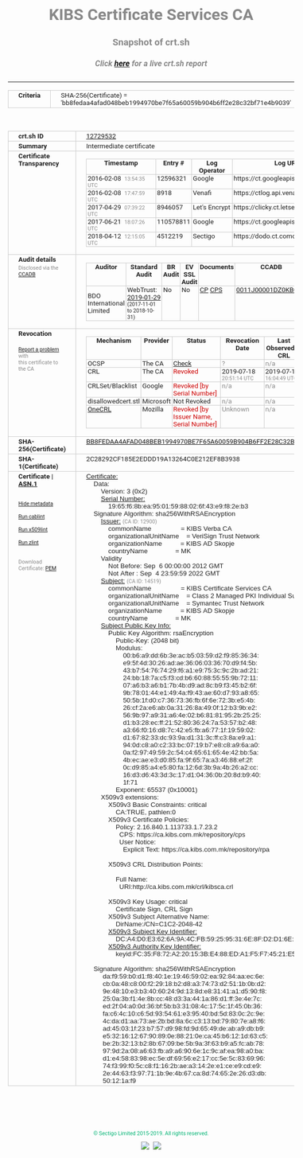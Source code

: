 # KIBS Certificate Services CA
### Snapshot of crt.sh
##### Click [here](https://crt.sh/?q=BB8FEDAA4AFAD048BEB1994970BE7F65A60059B904B6FF2E28C32BF71E4B9039) for a live crt.sh report

---
<!DOCTYPE HTML PUBLIC "-//W3C//DTD HTML 4.0 Transitional//EN">
<HTML>
<HEAD>
  <META http-equiv="Content-Type" content="text/html; charset=UTF-8">
  <TITLE>crt.sh | bb8fedaa4afad048beb1994970be7f65a60059b904b6ff2e28c32bf71e4b9039</TITLE>
  <META name="description" content="Free CT Log Certificate Search Tool from Sectigo (formerly Comodo CA)">
  <META name="keywords" content="crt.sh, CT, Certificate Transparency, Certificate Search, SSL Certificate, Sectigo, Comodo CA">
  <LINK href="//fonts.googleapis.com/css?family=Roboto+Mono|Roboto:400,400i,700,700i" rel="stylesheet">
  <STYLE type="text/css">
    a {
      white-space: nowrap;
    }
    body {
      color: #888888;
      font: 12pt Roboto, sans-serif;
      padding-top: 10px;
      text-align: center
    }
    form {
      margin: 0px
    }
    span {
      border-radius: 10px
    }
    span.heading {
      color: #888888;
      font: 12pt Roboto, sans-serif
    }
    span.title {
      background-color: #00B373;
      color: #FFFFFF;
      font: bold 18pt Roboto, sans-serif;
      padding: 0px 5px
    }
    span.text {
      color: #888888;
      font: 10pt Roboto, sans-serif
    }
    span.whiteongrey {
      background-color: #D9D9D6;
      color: #FFFFFF;
      font: bold 18pt Roboto, sans-serif;
      padding: 0px 5px
    }
    table {
      border-collapse: collapse;
      color: #222222;
      font: 10pt Roboto, sans-serif;
      margin-left: auto;
      margin-right: auto
    }
    table.options {
      border: none;
      margin-left: 10px
    }
    td, th {
      border: 1px solid #CCCCCC;
      padding: 0px 2px;
      text-align: left;
      vertical-align: top
    }
    td.outer, th.outer {
      border: 1px solid #CCCCCC;
      padding: 2px 20px;
      text-align: left
    }
    th.heading {
      color: #888888;
      font: bold italic 12pt Roboto, sans-serif;
      padding: 20px 0px 0px;
      text-align: center
    }
    th.options, td.options {
      border: none;
      vertical-align: middle
    }
    td.text {
      font: 10pt "Roboto Mono", sans-serif;
      padding: 2px 20px
    }
    td.heading {
      border: none;
      color: #888888;
      font: 12pt Roboto, sans-serif;
      padding-top: 20px;
      text-align: center
    }
    table.lint td, th {
      text-align: center
    }
    .button {
      background-color: #00B373;
      border-radius: 10px;
      color: #FFFFFF;
      font: bold 13pt Roboto, sans-serif
    }
    .copyright {
      font: 8pt Roboto, sans-serif;
      color: #00B373
    }
    .input {
      border: 1px solid #888888;
      font-weight: bold;
      text-align: center
    }
    .small {
      font: 8pt Roboto, sans-serif;
      color: #888888
    }
    .error {
      background-color: #FFDFDF;
      color: #CC0000;
      font-weight: bold
    }
    .fatal {
      background-color: #0000AA;
      color: #FFFFFF;
      font-weight: bold
    }
    .notice {
      background-color: #FFFFDF;
      color: #606000
    }
    .warning {
      background-color: #FFEFDF;
      color: #DF6000
    }
  </STYLE>
</HEAD>
<BODY>

<TABLE>
  <TR>
    <TH class="outer">Criteria</TH>
    <TD class="outer">SHA-256(Certificate) = 'bb8fedaa4afad048beb1994970be7f65a60059b904b6ff2e28c32bf71e4b9039'</TD>
  </TR>
</TABLE>
<BR>
<TABLE>
  <TR>
    <TH class="outer">crt.sh ID</TH>
    <TD class="outer"><A href="?id=12729532">12729532</A></TD>
  </TR>
  <TR>
    <TH class="outer">Summary</TH>
    <TD class="outer">Intermediate certificate</TD>
  </TR>
  <TR>
    <TH class="outer">Certificate<BR>Transparency</TH>
    <TD class="outer">
<TABLE class="options" style="margin-left:0px">
  <TR>
    <TH>Timestamp</TH>
    <TH>Entry #</TH>
    <TH>Log Operator</TH>
    <TH>Log URL</TH>
  </TR>
  <TR>
    <TD>2016-02-08&nbsp; <FONT class="small">13:54:35 UTC</FONT></TD>
    <TD>12596321</TD>
    <TD>Google</TD>
    <TD>https://ct.googleapis.com/pilot</TD>
  </TR>
  <TR>
    <TD>2016-02-08&nbsp; <FONT class="small">17:47:59 UTC</FONT></TD>
    <TD>8918</TD>
    <TD>Venafi</TD>
    <TD>https://ctlog.api.venafi.com</TD>
  </TR>
  <TR>
    <TD>2017-04-29&nbsp; <FONT class="small">07:39:22 UTC</FONT></TD>
    <TD>8946057</TD>
    <TD>Let's Encrypt</TD>
    <TD>https://clicky.ct.letsencrypt.org</TD>
  </TR>
  <TR>
    <TD>2017-06-21&nbsp; <FONT class="small">18:07:26 UTC</FONT></TD>
    <TD>110578811</TD>
    <TD>Google</TD>
    <TD>https://ct.googleapis.com/rocketeer</TD>
  </TR>
  <TR>
    <TD>2018-04-12&nbsp; <FONT class="small">12:15:05 UTC</FONT></TD>
    <TD>4512219</TD>
    <TD>Sectigo</TD>
    <TD>https://dodo.ct.comodo.com</TD>
  </TR>
</TABLE>
    </TD>
  </TR>
  <TR>
    <TH class="outer">Audit details<BR>
      <DIV class="small" style="padding-top:3px">Disclosed via the
        <A href="//ccadb-public.secure.force.com/mozilla/PublicAllIntermediateCerts" target="_blank">CCADB</A></DIV>
    </TH>
    <TD class="outer">
<TABLE class="options" style="margin-left:0px">
  <TR>
    <TH>Auditor</TH>
    <TH>Standard Audit</TH>
    <TH>BR Audit</TH>
    <TH>EV SSL Audit</TH>
    <TH>Documents</TH>
    <TH>CCADB</TH>
    <TH>Root Owner / Certificate</TH>
  </TR>
  <TR>
    <TD style="vertical-align:middle">BDO International Limited</TD>
    <TD>WebTrust:
      <A href="https://www.cpacanada.ca/generichandlers/CPACHandler.ashx?attachmentid=224491" target="_blank">2019-01-29</A>
      <BR><FONT style="font-size:8pt">(2017-11-01 to 2018-10-31)</FONT></TD>
    <TD>No    <TD>No    <TD>
      <A href="https://www.websecurity.symantec.com/content/dam/websitesecurity/digitalassets/desktop/pdfs/repository/STN_CP.pdf" target="blank">CP</A>
      <A href="https://www.websecurity.symantec.com/content/dam/websitesecurity/digitalassets/desktop/pdfs/repository/STN%20CPS%20v3.10.pdf" target="blank">CPS</A>
    </TD>
    <TD><A href="//ccadb.force.com/0011J00001DZ0KBQA1" target="_blank">0011J00001DZ0KBQA1</A></TD>
    <TD><A href="/?id=68409">DigiCert</A></TD>
  </TR>
</TABLE>
    </TD>
  </TR>
  <TR>
    <TH class="outer">Revocation<BR><BR>
      <DIV class="small" style="padding-top:3px"><A href="?id=12729532&opt=problemreporting">Report a problem</A> with<BR>this certificate to the CA</DIV></TH>
    <TD class="outer">
      <TABLE class="options" style="margin-left:0px">
        <TR>
          <TH>Mechanism</TH>
          <TH>Provider</TH>
          <TH>Status</TH>
          <TH>Revocation Date</TH>
          <TH>Last Observed in CRL</TH>
          <TH>Last Checked <SPAN style="color:#CC0000;vertical-align:middle;font-size:70%;font-weight:normal">(Error)</SPAN></TH>
        </TR>
        <TR>
          <TD>OCSP</TD>
          <TD>The CA</TD>
          <TD><A href="?id=12729532&opt=ocsp">Check</A></TD>
          <TD><SPAN style="color:#888888">?</SPAN></TD>
          <TD><SPAN style="color:#888888">n/a</SPAN></TD>
          <TD><SPAN style="color:#888888">?</SPAN></TD>
        </TR>
        <TR>
          <TD>CRL</TD>
          <TD>The CA</TD>
          <TD><SPAN style="color:#CC0000">Revoked</SPAN></TD><TD>2019-07-18&nbsp; <FONT class="small">20:51:14 UTC</FONT></TD><TD>2019-07-19&nbsp; <FONT class="small">16:04:49 UTC</FONT></TD><TD>2019-12-04&nbsp; <FONT class="small">16:44:55 UTC</FONT></TD>
        </TR>
        <TR>
          <TD>CRLSet/Blacklist</TD>
          <TD>Google</TD>
          <TD><SPAN style="color:#CC0000">Revoked [by Serial Number]</SPAN></TD>
          <TD><SPAN style="color:#888888">n/a</SPAN></TD>
          <TD><SPAN style="color:#888888">n/a</SPAN></TD>
          <TD><SPAN style="color:#888888">n/a</SPAN></TD>
        </TR>
        <TR>
          <TD>disallowedcert.stl</TD>
          <TD>Microsoft</TD>
          <TD>Not Revoked</TD>
          <TD><SPAN style="color:#888888">n/a</SPAN></TD>
          <TD><SPAN style="color:#888888">n/a</SPAN></TD>
          <TD><SPAN style="color:#888888">n/a</SPAN></TD>
        </TR>
        <TR>
          <TD><A href="/mozilla-onecrl" target="_blank">OneCRL</A></TD>
          <TD>Mozilla</TD>
          <TD><SPAN style="color:#CC0000">Revoked [by Issuer Name, Serial Number]</SPAN></TD><TD><SPAN style="color:#888888">Unknown</SPAN></TD>
          <TD><SPAN style="color:#888888">n/a</SPAN></TD>
          <TD><SPAN style="color:#888888">n/a</SPAN></TD>
        </TR>
      </TABLE>
    </TD>
  </TR>
  <TR>
    <TH class="outer">SHA-256(Certificate)</TH>
    <TD class="outer"><A href="//censys.io/certificates/bb8fedaa4afad048beb1994970be7f65a60059b904b6ff2e28c32bf71e4b9039">BB8FEDAA4AFAD048BEB1994970BE7F65A60059B904B6FF2E28C32BF71E4B9039</A></TD>
  </TR>
  <TR>
    <TH class="outer">SHA-1(Certificate)</TH>
    <TD class="outer">2C28292CF185E2EDDD19A13264C0E212EF8B3938</TD>
  </TR>
  <TR>
    <TH class="outer">Certificate | <A href="?asn1=12729532">ASN.1</A>
      <SPAN class="small"><BR>
      <BR><BR><A href="?id=12729532&opt=nometadata">Hide metadata</A>
      <BR><BR><A href="?id=12729532&opt=cablint">Run cablint</A>
      <BR><BR><A href="?id=12729532&opt=x509lint">Run x509lint</A>
      <BR><BR><A href="?id=12729532&opt=zlint">Run zlint</A>
      <BR><BR><BR>Download Certificate: <A href="?d=12729532">PEM</A>
      </SPAN>
    </TH>
    <TD class="text"><A href="?d=12729532">Certificate:</A><BR>&nbsp;&nbsp;&nbsp;&nbsp;Data:<BR>&nbsp;&nbsp;&nbsp;&nbsp;&nbsp;&nbsp;&nbsp;&nbsp;Version:&nbsp;3&nbsp;(0x2)<BR>&nbsp;&nbsp;&nbsp;&nbsp;&nbsp;&nbsp;&nbsp;&nbsp;<A href="?serial=1965f68bea95015988026f43e9f82eb3">Serial&nbsp;Number:</A><BR>&nbsp;&nbsp;&nbsp;&nbsp;&nbsp;&nbsp;&nbsp;&nbsp;&nbsp;&nbsp;&nbsp;&nbsp;19:65:f6:8b:ea:95:01:59:88:02:6f:43:e9:f8:2e:b3<BR>&nbsp;&nbsp;&nbsp;&nbsp;Signature&nbsp;Algorithm:&nbsp;sha256WithRSAEncryption<BR>&nbsp;&nbsp;&nbsp;&nbsp;&nbsp;&nbsp;&nbsp;&nbsp;<A href="?caid=12900">Issuer:</A> <SPAN class="small">(CA ID: 12900)</SPAN><BR>&nbsp;&nbsp;&nbsp;&nbsp;&nbsp;&nbsp;&nbsp;&nbsp;&nbsp;&nbsp;&nbsp;&nbsp;commonName&nbsp;&nbsp;&nbsp;&nbsp;&nbsp;&nbsp;&nbsp;&nbsp;&nbsp;&nbsp;&nbsp;&nbsp;&nbsp;&nbsp;&nbsp;&nbsp;=&nbsp;KIBS&nbsp;Verba&nbsp;CA<BR>&nbsp;&nbsp;&nbsp;&nbsp;&nbsp;&nbsp;&nbsp;&nbsp;&nbsp;&nbsp;&nbsp;&nbsp;organizationalUnitName&nbsp;&nbsp;&nbsp;&nbsp;=&nbsp;VeriSign&nbsp;Trust&nbsp;Network<BR>&nbsp;&nbsp;&nbsp;&nbsp;&nbsp;&nbsp;&nbsp;&nbsp;&nbsp;&nbsp;&nbsp;&nbsp;organizationName&nbsp;&nbsp;&nbsp;&nbsp;&nbsp;&nbsp;&nbsp;&nbsp;&nbsp;&nbsp;=&nbsp;KIBS&nbsp;AD&nbsp;Skopje<BR>&nbsp;&nbsp;&nbsp;&nbsp;&nbsp;&nbsp;&nbsp;&nbsp;&nbsp;&nbsp;&nbsp;&nbsp;countryName&nbsp;&nbsp;&nbsp;&nbsp;&nbsp;&nbsp;&nbsp;&nbsp;&nbsp;&nbsp;&nbsp;&nbsp;&nbsp;&nbsp;&nbsp;=&nbsp;MK<BR>&nbsp;&nbsp;&nbsp;&nbsp;&nbsp;&nbsp;&nbsp;&nbsp;Validity<BR>&nbsp;&nbsp;&nbsp;&nbsp;&nbsp;&nbsp;&nbsp;&nbsp;&nbsp;&nbsp;&nbsp;&nbsp;Not&nbsp;Before:&nbsp;Sep&nbsp;&nbsp;6&nbsp;00:00:00&nbsp;2012&nbsp;GMT<BR>&nbsp;&nbsp;&nbsp;&nbsp;&nbsp;&nbsp;&nbsp;&nbsp;&nbsp;&nbsp;&nbsp;&nbsp;Not&nbsp;After&nbsp;:&nbsp;Sep&nbsp;&nbsp;4&nbsp;23:59:59&nbsp;2022&nbsp;GMT<BR>&nbsp;&nbsp;&nbsp;&nbsp;&nbsp;&nbsp;&nbsp;&nbsp;<A href="?caid=14519">Subject:</A> <SPAN class="small">(CA ID: 14519)</SPAN><BR>&nbsp;&nbsp;&nbsp;&nbsp;&nbsp;&nbsp;&nbsp;&nbsp;&nbsp;&nbsp;&nbsp;&nbsp;commonName&nbsp;&nbsp;&nbsp;&nbsp;&nbsp;&nbsp;&nbsp;&nbsp;&nbsp;&nbsp;&nbsp;&nbsp;&nbsp;&nbsp;&nbsp;&nbsp;=&nbsp;KIBS&nbsp;Certificate&nbsp;Services&nbsp;CA<BR>&nbsp;&nbsp;&nbsp;&nbsp;&nbsp;&nbsp;&nbsp;&nbsp;&nbsp;&nbsp;&nbsp;&nbsp;organizationalUnitName&nbsp;&nbsp;&nbsp;&nbsp;=&nbsp;Class&nbsp;2&nbsp;Managed&nbsp;PKI&nbsp;Individual&nbsp;Subscriber&nbsp;CA<BR>&nbsp;&nbsp;&nbsp;&nbsp;&nbsp;&nbsp;&nbsp;&nbsp;&nbsp;&nbsp;&nbsp;&nbsp;organizationalUnitName&nbsp;&nbsp;&nbsp;&nbsp;=&nbsp;Symantec&nbsp;Trust&nbsp;Network<BR>&nbsp;&nbsp;&nbsp;&nbsp;&nbsp;&nbsp;&nbsp;&nbsp;&nbsp;&nbsp;&nbsp;&nbsp;organizationName&nbsp;&nbsp;&nbsp;&nbsp;&nbsp;&nbsp;&nbsp;&nbsp;&nbsp;&nbsp;=&nbsp;KIBS&nbsp;AD&nbsp;Skopje<BR>&nbsp;&nbsp;&nbsp;&nbsp;&nbsp;&nbsp;&nbsp;&nbsp;&nbsp;&nbsp;&nbsp;&nbsp;countryName&nbsp;&nbsp;&nbsp;&nbsp;&nbsp;&nbsp;&nbsp;&nbsp;&nbsp;&nbsp;&nbsp;&nbsp;&nbsp;&nbsp;&nbsp;=&nbsp;MK<BR>&nbsp;&nbsp;&nbsp;&nbsp;&nbsp;&nbsp;&nbsp;&nbsp;<A href="?spkisha256=bf796cf24b2622843611b5d8e89538f67d50043f54d2861b0e6f0577362a57fe">Subject&nbsp;Public&nbsp;Key&nbsp;Info:</A><BR>&nbsp;&nbsp;&nbsp;&nbsp;&nbsp;&nbsp;&nbsp;&nbsp;&nbsp;&nbsp;&nbsp;&nbsp;Public&nbsp;Key&nbsp;Algorithm:&nbsp;rsaEncryption<BR>&nbsp;&nbsp;&nbsp;&nbsp;&nbsp;&nbsp;&nbsp;&nbsp;&nbsp;&nbsp;&nbsp;&nbsp;&nbsp;&nbsp;&nbsp;&nbsp;Public-Key:&nbsp;(2048&nbsp;bit)<BR>&nbsp;&nbsp;&nbsp;&nbsp;&nbsp;&nbsp;&nbsp;&nbsp;&nbsp;&nbsp;&nbsp;&nbsp;&nbsp;&nbsp;&nbsp;&nbsp;Modulus:<BR>&nbsp;&nbsp;&nbsp;&nbsp;&nbsp;&nbsp;&nbsp;&nbsp;&nbsp;&nbsp;&nbsp;&nbsp;&nbsp;&nbsp;&nbsp;&nbsp;&nbsp;&nbsp;&nbsp;&nbsp;00:b6:a9:dd:6b:3e:ac:b5:03:59:d2:f9:85:36:34:<BR>&nbsp;&nbsp;&nbsp;&nbsp;&nbsp;&nbsp;&nbsp;&nbsp;&nbsp;&nbsp;&nbsp;&nbsp;&nbsp;&nbsp;&nbsp;&nbsp;&nbsp;&nbsp;&nbsp;&nbsp;e9:5f:4d:30:26:ad:ae:36:06:03:36:70:d9:f4:5b:<BR>&nbsp;&nbsp;&nbsp;&nbsp;&nbsp;&nbsp;&nbsp;&nbsp;&nbsp;&nbsp;&nbsp;&nbsp;&nbsp;&nbsp;&nbsp;&nbsp;&nbsp;&nbsp;&nbsp;&nbsp;43:b7:54:76:74:29:f6:a1:e9:75:3c:9c:2b:ad:21:<BR>&nbsp;&nbsp;&nbsp;&nbsp;&nbsp;&nbsp;&nbsp;&nbsp;&nbsp;&nbsp;&nbsp;&nbsp;&nbsp;&nbsp;&nbsp;&nbsp;&nbsp;&nbsp;&nbsp;&nbsp;24:bb:18:7a:c5:f3:cd:b6:60:88:55:55:9b:72:11:<BR>&nbsp;&nbsp;&nbsp;&nbsp;&nbsp;&nbsp;&nbsp;&nbsp;&nbsp;&nbsp;&nbsp;&nbsp;&nbsp;&nbsp;&nbsp;&nbsp;&nbsp;&nbsp;&nbsp;&nbsp;07:a6:b3:a6:b1:7b:4b:d9:ad:8c:b9:f3:45:b2:6f:<BR>&nbsp;&nbsp;&nbsp;&nbsp;&nbsp;&nbsp;&nbsp;&nbsp;&nbsp;&nbsp;&nbsp;&nbsp;&nbsp;&nbsp;&nbsp;&nbsp;&nbsp;&nbsp;&nbsp;&nbsp;9b:78:01:44:e1:49:4a:f9:43:ae:60:d7:93:a8:65:<BR>&nbsp;&nbsp;&nbsp;&nbsp;&nbsp;&nbsp;&nbsp;&nbsp;&nbsp;&nbsp;&nbsp;&nbsp;&nbsp;&nbsp;&nbsp;&nbsp;&nbsp;&nbsp;&nbsp;&nbsp;50:5b:1f:d0:c7:36:73:36:fb:6f:6e:72:3b:e5:4b:<BR>&nbsp;&nbsp;&nbsp;&nbsp;&nbsp;&nbsp;&nbsp;&nbsp;&nbsp;&nbsp;&nbsp;&nbsp;&nbsp;&nbsp;&nbsp;&nbsp;&nbsp;&nbsp;&nbsp;&nbsp;26:cf:2a:e6:ab:0a:31:26:8a:49:0f:12:b3:9b:e2:<BR>&nbsp;&nbsp;&nbsp;&nbsp;&nbsp;&nbsp;&nbsp;&nbsp;&nbsp;&nbsp;&nbsp;&nbsp;&nbsp;&nbsp;&nbsp;&nbsp;&nbsp;&nbsp;&nbsp;&nbsp;56:9b:97:a9:31:a6:4e:02:b6:81:81:95:2b:25:25:<BR>&nbsp;&nbsp;&nbsp;&nbsp;&nbsp;&nbsp;&nbsp;&nbsp;&nbsp;&nbsp;&nbsp;&nbsp;&nbsp;&nbsp;&nbsp;&nbsp;&nbsp;&nbsp;&nbsp;&nbsp;d1:b3:28:ec:ff:21:52:80:36:24:7a:53:57:b2:48:<BR>&nbsp;&nbsp;&nbsp;&nbsp;&nbsp;&nbsp;&nbsp;&nbsp;&nbsp;&nbsp;&nbsp;&nbsp;&nbsp;&nbsp;&nbsp;&nbsp;&nbsp;&nbsp;&nbsp;&nbsp;a3:66:f0:16:d8:7c:42:e5:fb:a6:77:1f:19:59:02:<BR>&nbsp;&nbsp;&nbsp;&nbsp;&nbsp;&nbsp;&nbsp;&nbsp;&nbsp;&nbsp;&nbsp;&nbsp;&nbsp;&nbsp;&nbsp;&nbsp;&nbsp;&nbsp;&nbsp;&nbsp;d1:67:82:33:dc:93:9a:d1:31:3c:ff:c3:8a:e9:a1:<BR>&nbsp;&nbsp;&nbsp;&nbsp;&nbsp;&nbsp;&nbsp;&nbsp;&nbsp;&nbsp;&nbsp;&nbsp;&nbsp;&nbsp;&nbsp;&nbsp;&nbsp;&nbsp;&nbsp;&nbsp;94:0d:c8:a0:c2:33:bc:07:19:b7:e8:c8:a9:6a:a0:<BR>&nbsp;&nbsp;&nbsp;&nbsp;&nbsp;&nbsp;&nbsp;&nbsp;&nbsp;&nbsp;&nbsp;&nbsp;&nbsp;&nbsp;&nbsp;&nbsp;&nbsp;&nbsp;&nbsp;&nbsp;0a:f2:97:49:59:2c:54:c4:65:61:65:4e:42:bb:5a:<BR>&nbsp;&nbsp;&nbsp;&nbsp;&nbsp;&nbsp;&nbsp;&nbsp;&nbsp;&nbsp;&nbsp;&nbsp;&nbsp;&nbsp;&nbsp;&nbsp;&nbsp;&nbsp;&nbsp;&nbsp;4b:ec:ae:e3:d0:85:fa:9f:65:7a:a3:46:88:ef:2f:<BR>&nbsp;&nbsp;&nbsp;&nbsp;&nbsp;&nbsp;&nbsp;&nbsp;&nbsp;&nbsp;&nbsp;&nbsp;&nbsp;&nbsp;&nbsp;&nbsp;&nbsp;&nbsp;&nbsp;&nbsp;0c:d9:85:a4:e5:80:fa:12:6d:3b:9a:4b:26:a2:cc:<BR>&nbsp;&nbsp;&nbsp;&nbsp;&nbsp;&nbsp;&nbsp;&nbsp;&nbsp;&nbsp;&nbsp;&nbsp;&nbsp;&nbsp;&nbsp;&nbsp;&nbsp;&nbsp;&nbsp;&nbsp;16:d3:d6:43:3d:3c:17:d1:04:36:0b:20:8d:b9:40:<BR>&nbsp;&nbsp;&nbsp;&nbsp;&nbsp;&nbsp;&nbsp;&nbsp;&nbsp;&nbsp;&nbsp;&nbsp;&nbsp;&nbsp;&nbsp;&nbsp;&nbsp;&nbsp;&nbsp;&nbsp;1f:71<BR>&nbsp;&nbsp;&nbsp;&nbsp;&nbsp;&nbsp;&nbsp;&nbsp;&nbsp;&nbsp;&nbsp;&nbsp;&nbsp;&nbsp;&nbsp;&nbsp;Exponent:&nbsp;65537&nbsp;(0x10001)<BR>&nbsp;&nbsp;&nbsp;&nbsp;&nbsp;&nbsp;&nbsp;&nbsp;X509v3&nbsp;extensions:<BR>&nbsp;&nbsp;&nbsp;&nbsp;&nbsp;&nbsp;&nbsp;&nbsp;&nbsp;&nbsp;&nbsp;&nbsp;X509v3&nbsp;Basic&nbsp;Constraints:&nbsp;critical<BR>&nbsp;&nbsp;&nbsp;&nbsp;&nbsp;&nbsp;&nbsp;&nbsp;&nbsp;&nbsp;&nbsp;&nbsp;&nbsp;&nbsp;&nbsp;&nbsp;CA:TRUE,&nbsp;pathlen:0<BR>&nbsp;&nbsp;&nbsp;&nbsp;&nbsp;&nbsp;&nbsp;&nbsp;&nbsp;&nbsp;&nbsp;&nbsp;X509v3&nbsp;Certificate&nbsp;Policies:&nbsp;<BR>&nbsp;&nbsp;&nbsp;&nbsp;&nbsp;&nbsp;&nbsp;&nbsp;&nbsp;&nbsp;&nbsp;&nbsp;&nbsp;&nbsp;&nbsp;&nbsp;Policy:&nbsp;2.16.840.1.113733.1.7.23.2<BR>&nbsp;&nbsp;&nbsp;&nbsp;&nbsp;&nbsp;&nbsp;&nbsp;&nbsp;&nbsp;&nbsp;&nbsp;&nbsp;&nbsp;&nbsp;&nbsp;&nbsp;&nbsp;CPS:&nbsp;https://ca.kibs.com.mk/repository/cps<BR>&nbsp;&nbsp;&nbsp;&nbsp;&nbsp;&nbsp;&nbsp;&nbsp;&nbsp;&nbsp;&nbsp;&nbsp;&nbsp;&nbsp;&nbsp;&nbsp;&nbsp;&nbsp;User&nbsp;Notice:<BR>&nbsp;&nbsp;&nbsp;&nbsp;&nbsp;&nbsp;&nbsp;&nbsp;&nbsp;&nbsp;&nbsp;&nbsp;&nbsp;&nbsp;&nbsp;&nbsp;&nbsp;&nbsp;&nbsp;&nbsp;Explicit&nbsp;Text:&nbsp;https://ca.kibs.com.mk/repository/rpa<BR><BR>&nbsp;&nbsp;&nbsp;&nbsp;&nbsp;&nbsp;&nbsp;&nbsp;&nbsp;&nbsp;&nbsp;&nbsp;X509v3&nbsp;CRL&nbsp;Distribution&nbsp;Points:&nbsp;<BR><BR>&nbsp;&nbsp;&nbsp;&nbsp;&nbsp;&nbsp;&nbsp;&nbsp;&nbsp;&nbsp;&nbsp;&nbsp;&nbsp;&nbsp;&nbsp;&nbsp;Full&nbsp;Name:<BR>&nbsp;&nbsp;&nbsp;&nbsp;&nbsp;&nbsp;&nbsp;&nbsp;&nbsp;&nbsp;&nbsp;&nbsp;&nbsp;&nbsp;&nbsp;&nbsp;&nbsp;&nbsp;URI:http://ca.kibs.com.mk/crl/kibsca.crl<BR><BR>&nbsp;&nbsp;&nbsp;&nbsp;&nbsp;&nbsp;&nbsp;&nbsp;&nbsp;&nbsp;&nbsp;&nbsp;X509v3&nbsp;Key&nbsp;Usage:&nbsp;critical<BR>&nbsp;&nbsp;&nbsp;&nbsp;&nbsp;&nbsp;&nbsp;&nbsp;&nbsp;&nbsp;&nbsp;&nbsp;&nbsp;&nbsp;&nbsp;&nbsp;Certificate&nbsp;Sign,&nbsp;CRL&nbsp;Sign<BR>&nbsp;&nbsp;&nbsp;&nbsp;&nbsp;&nbsp;&nbsp;&nbsp;&nbsp;&nbsp;&nbsp;&nbsp;X509v3&nbsp;Subject&nbsp;Alternative&nbsp;Name:&nbsp;<BR>&nbsp;&nbsp;&nbsp;&nbsp;&nbsp;&nbsp;&nbsp;&nbsp;&nbsp;&nbsp;&nbsp;&nbsp;&nbsp;&nbsp;&nbsp;&nbsp;DirName:/CN=C1C2-2048-42<BR>&nbsp;&nbsp;&nbsp;&nbsp;&nbsp;&nbsp;&nbsp;&nbsp;&nbsp;&nbsp;&nbsp;&nbsp;<A href="?ski=dca4d0e3626a9a4cfb592595316e8fd2d16e10db">X509v3&nbsp;Subject&nbsp;Key&nbsp;Identifier:</A><BR>&nbsp;&nbsp;&nbsp;&nbsp;&nbsp;&nbsp;&nbsp;&nbsp;&nbsp;&nbsp;&nbsp;&nbsp;&nbsp;&nbsp;&nbsp;&nbsp;DC:A4:D0:E3:62:6A:9A:4C:FB:59:25:95:31:6E:8F:D2:D1:6E:10:DB<BR>&nbsp;&nbsp;&nbsp;&nbsp;&nbsp;&nbsp;&nbsp;&nbsp;&nbsp;&nbsp;&nbsp;&nbsp;<A href="?ski=fc35f872a220153be488eda1f5f74521e50e9e77">X509v3&nbsp;Authority&nbsp;Key&nbsp;Identifier:</A><BR>&nbsp;&nbsp;&nbsp;&nbsp;&nbsp;&nbsp;&nbsp;&nbsp;&nbsp;&nbsp;&nbsp;&nbsp;&nbsp;&nbsp;&nbsp;&nbsp;keyid:FC:35:F8:72:A2:20:15:3B:E4:88:ED:A1:F5:F7:45:21:E5:0E:9E:77<BR><BR>&nbsp;&nbsp;&nbsp;&nbsp;Signature&nbsp;Algorithm:&nbsp;sha256WithRSAEncryption<BR>&nbsp;&nbsp;&nbsp;&nbsp;&nbsp;&nbsp;&nbsp;&nbsp;&nbsp;da:f9:59:b0:d1:f8:40:1e:19:46:59:02:ea:92:84:aa:ec:6e:<BR>&nbsp;&nbsp;&nbsp;&nbsp;&nbsp;&nbsp;&nbsp;&nbsp;&nbsp;cb:0a:48:c8:00:f2:29:18:b2:d8:a3:74:73:d2:51:1b:0b:d2:<BR>&nbsp;&nbsp;&nbsp;&nbsp;&nbsp;&nbsp;&nbsp;&nbsp;&nbsp;9e:48:10:e3:b3:40:60:24:9d:13:8d:e8:31:41:a1:d5:90:f8:<BR>&nbsp;&nbsp;&nbsp;&nbsp;&nbsp;&nbsp;&nbsp;&nbsp;&nbsp;25:0a:3b:f1:4e:8b:cc:48:d3:3a:44:1a:86:d1:ff:3e:4e:7c:<BR>&nbsp;&nbsp;&nbsp;&nbsp;&nbsp;&nbsp;&nbsp;&nbsp;&nbsp;ed:2f:04:a0:0d:36:bf:5b:b3:31:08:4c:17:5c:1f:45:0b:36:<BR>&nbsp;&nbsp;&nbsp;&nbsp;&nbsp;&nbsp;&nbsp;&nbsp;&nbsp;fa:c6:4c:10:c6:5d:93:54:61:e3:95:40:bd:5d:83:0c:2c:9e:<BR>&nbsp;&nbsp;&nbsp;&nbsp;&nbsp;&nbsp;&nbsp;&nbsp;&nbsp;4c:da:d1:aa:73:ae:2b:bd:8a:6c:c3:13:bd:79:80:7e:a8:f6:<BR>&nbsp;&nbsp;&nbsp;&nbsp;&nbsp;&nbsp;&nbsp;&nbsp;&nbsp;ad:45:03:1f:23:b7:57:d9:98:fd:9d:65:49:de:ab:a9:db:b9:<BR>&nbsp;&nbsp;&nbsp;&nbsp;&nbsp;&nbsp;&nbsp;&nbsp;&nbsp;e5:32:16:12:67:90:89:0e:88:21:0e:ca:45:b6:12:1d:63:c5:<BR>&nbsp;&nbsp;&nbsp;&nbsp;&nbsp;&nbsp;&nbsp;&nbsp;&nbsp;be:2b:32:13:b2:8b:67:09:be:5b:9a:3f:63:b9:a5:fc:ab:78:<BR>&nbsp;&nbsp;&nbsp;&nbsp;&nbsp;&nbsp;&nbsp;&nbsp;&nbsp;97:9d:2a:08:a6:63:fb:a9:a6:90:6e:1c:9c:af:ea:98:a0:ba:<BR>&nbsp;&nbsp;&nbsp;&nbsp;&nbsp;&nbsp;&nbsp;&nbsp;&nbsp;d1:e4:58:83:98:ec:5e:df:69:56:e2:17:cc:5e:5c:83:69:96:<BR>&nbsp;&nbsp;&nbsp;&nbsp;&nbsp;&nbsp;&nbsp;&nbsp;&nbsp;74:f3:99:f0:5c:c8:f1:16:2b:ae:a3:14:2e:e1:ce:e9:cd:e9:<BR>&nbsp;&nbsp;&nbsp;&nbsp;&nbsp;&nbsp;&nbsp;&nbsp;&nbsp;2e:44:63:f3:97:71:1b:9e:4b:67:ca:8d:74:65:2e:26:d3:db:<BR>&nbsp;&nbsp;&nbsp;&nbsp;&nbsp;&nbsp;&nbsp;&nbsp;&nbsp;50:12:1a:f9<BR>    </TD>
  </TR>
</TABLE>

  <BR><BR><BR>

  <P class="copyright">&copy; Sectigo Limited 2015-2019. All rights reserved.</P>
  <DIV>
    <A href="https://sectigo.com/"><IMG src="/sectigo_s.png"></A>
    &nbsp;<A href="https://github.com/crtsh"><IMG src="/GitHub-Mark-32px.png"></A>
  </DIV>
</BODY>
</HTML>
